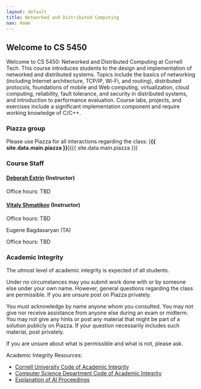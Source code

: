 ```yaml
---
layout: default
title: Networked and Distributed Computing
nav: Home
---
```


## Welcome to CS 5450

Welcome to CS 5450: Networked and Distributed Computing at Cornell Tech. This course introduces students to the design and implementation of networked and distributed systems.  Topics include the basics of networking (including Internet architecture, TCP/IP, Wi-Fi, and routing), distributed protocols, foundations of mobile and Web computing, virtualization, cloud computing, reliability, fault tolerance, and security in distributed systems, and introduction to performance evaluation.  Course labs, projects, and exercises include a significant implementation component and require working knowledge of C/C++.


### Piazza group

Please use Piazza for all interactions regarding the class: [**{{ site.data.main.piazza }}**]({{ site.data.main.piazza }})

###  Course Staff

#### [**Deborah Estrin**](http://destrin.smalldata.io) (Instructor) <destrin>
Office hours: TBD

#### [**Vitaly Shmatikov**](http://www.cs.cornell.edu/~shmat/) (Instructor) <shmat>
Office hours:  TBD

Eugene Bagdasaryan (TA) <ebagdasa at cs.cornell.edu>

Office hours: TBD

### Academic Integrity

The utmost level of academic integrity is expected of all students.

Under no circumstances may you submit work done with or by someone else under your own name. However, general questions regarding the class are permissible. If you are unsure post on Piazza privately.

You must acknowledge by name anyone whom you consulted. You may not give nor receive assistance from anyone else during an exam or midterm. You may not give any hints or post any material that might be part of a solution publicly on Piazza. If your question necessarily includes such material, post privately.

If you are unsure about what is permissible and what is not, please ask.

Academic Integrity Resources:
- [Cornell University Code of Academic Integrity](http://cuinfo.cornell.edu/aic.cfm)
- [Computer Science Department Code of Academic Integrity](http://www.cs.cornell.edu/undergrad/CSMajor#ai)
- [Explanation of AI Proceedings](http://www.theuniversityfaculty.cornell.edu/AcadInteg/)
